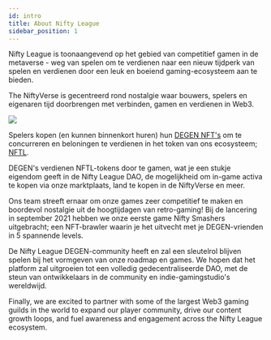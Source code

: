 ```yaml
---
id: intro
title: About Nifty League
sidebar_position: 1
---
```


Nifty League is toonaangevend op het gebied van competitief gamen in de metaverse - weg van spelen om te verdienen naar een nieuw tijdperk van spelen en verdienen door een leuk en boeiend gaming-ecosysteem aan te bieden.

The NiftyVerse is gecentreerd rond nostalgie waar bouwers, spelers en eigenaren tijd doorbrengen met verbinden, gamen en verdienen in Web3.

![](/img/story.gif)

Spelers kopen (en kunnen binnenkort huren) hun [DEGEN NFT's](https://opensea.io/collection/niftydegen) om te concurreren en beloningen te verdienen in het token van ons ecosysteem; [NFTL](https://www.coingecko.com/en/coins/nifty-league).

DEGEN's verdienen NFTL-tokens door te gamen, wat je een stukje eigendom geeft in de Nifty League DAO, de mogelijkheid om in-game activa te kopen via onze marktplaats, land te kopen in de NiftyVerse en meer.

Ons team streeft ernaar om onze games zeer competitief te maken en boordevol nostalgie uit de hoogtijdagen van retro-gaming! Bij de lancering in september 2021 hebben we onze eerste game Nifty Smashers uitgebracht; een NFT-brawler waarin je het uitvecht met je DEGEN-vrienden in 5 spannende levels.

De Nifty League DEGEN-community heeft en zal een sleutelrol blijven spelen bij het vormgeven van onze roadmap en games. We hopen dat het platform zal uitgroeien tot een volledig gedecentraliseerde DAO, met de steun van ontwikkelaars in de community en indie-gamingstudio's wereldwijd.

Finally, we are excited to partner with some of the largest Web3 gaming guilds in the world to expand our player community, drive our content growth loops, and fuel awareness and engagement across the Nifty League ecosystem.
